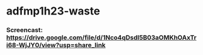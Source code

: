 # adfmp1h23-waste

### Screencast: https://drive.google.com/file/d/1Nco4qDsdl5B03aOMKhOAxTri68-WjJY0/view?usp=share_link
